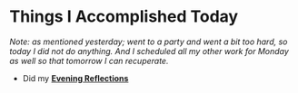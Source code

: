 # Things I Accomplished Today

_Note: as mentioned yesterday; went to a party and went a bit too hard, so today I did not do anything. And I scheduled all my other work for Monday as well so that tomorrow I can recuperate._

- Did my **[Evening Reflections](../../routines/evening-reflections.md)**
